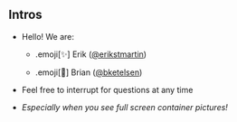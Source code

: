 ## Intros

 - Hello! We are:

   - .emoji[✨] Erik ([@erikstmartin](https://twitter.com/erikstmartin))

   - .emoji[🌟] Brian ([@bketelsen](https://twitter.com/bketelsen))


- Feel free to interrupt for questions at any time

- *Especially when you see full screen container pictures!*


